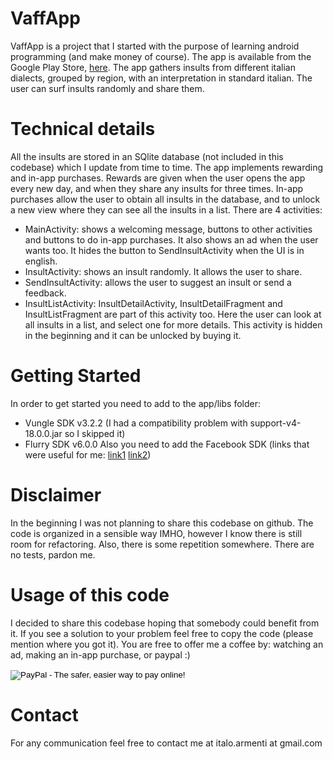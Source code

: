 VaffApp
=======
VaffApp is a project that I started with the purpose of learning android programming (and make money of course). The app is available from the Google Play Store, [here](https://play.google.com/store/apps/details?id=italo.vaffapp.app).
The app gathers insults from different italian dialects, grouped by region, with an interpretation in standard italian. The user can surf insults randomly and share them.

# Technical details
All the insults are stored in an SQlite database (not included in this codebase) which I update from time to time.
The app implements rewarding and in-app purchases. Rewards are given when the user opens the app every new day, and when they share any insults for three times. In-app purchases allow the user to obtain all insults in the database, and to unlock a new view where they can see all the insults in a list.
There are 4 activities:
* MainActivity: shows a welcoming message, buttons to other activities and buttons to do in-app purchases. It also shows an ad when the user wants too. It hides the button to SendInsultActivity when the UI is in english.
* InsultActivity: shows an insult randomly. It allows the user to share.
* SendInsultActivity: allows the user to suggest an insult or send a feedback.
* InsultListActivity: InsultDetailActivity, InsultDetailFragment and InsultListFragment are part of this activity too. Here the user can look at all insults in a list, and select one for more details. This activity is hidden in the beginning and it can be unlocked by buying it.

# Getting Started
In order to get started you need to add to the app/libs folder:
* Vungle SDK v3.2.2 (I had a compatibility problem with support-v4-18.0.0.jar so I skipped it)
* Flurry SDK v6.0.0
Also you need to add the Facebook SDK (links that were useful for me: [link1](http://stackoverflow.com/questions/22382905/import-facebook-sdk-on-android-studio-0-5-1) [link2](http://stackoverflow.com/questions/21477884/couldnt-import-library-project-android-studio))

# Disclaimer
In the beginning I was not planning to share this codebase on github. The code is organized in a sensible way IMHO, however I know there is still room for refactoring. Also, there is some repetition somewhere.
There are no tests, pardon me.

# Usage of this code
I decided to share this codebase hoping that somebody could benefit from it. If you see a solution to your problem feel free to copy the code (please mention where you got it). You are free to offer me a coffee by: watching an ad, making an in-app purchase, or paypal :)
<form action="https://www.paypal.com/cgi-bin/webscr" method="post" target="_top">
<input type="hidden" name="cmd" value="_s-xclick">
<input type="hidden" name="hosted_button_id" value="2GK6ATHBUWZDQ">
<input type="image" src="https://www.paypalobjects.com/en_US/i/btn/btn_donate_SM.gif" border="0" name="submit" alt="PayPal - The safer, easier way to pay online!">
<img alt="" border="0" src="https://www.paypalobjects.com/en_US/i/scr/pixel.gif" width="1" height="1">
</form>

# Contact
For any communication feel free to contact me at italo.armenti at gmail.com